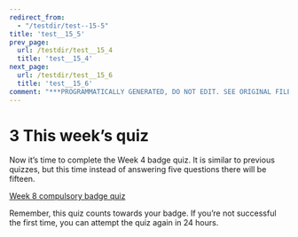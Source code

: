 ```yaml
---
redirect_from:
  - "/testdir/test--15-5"
title: 'test__15_5'
prev_page:
  url: /testdir/test__15_4
  title: 'test__15_4'
next_page:
  url: /testdir/test__15_6
  title: 'test__15_6'
comment: "***PROGRAMMATICALLY GENERATED, DO NOT EDIT. SEE ORIGINAL FILES IN /content***"
---
```

# 3 This week’s quiz


Now it’s time to complete the Week 4 badge quiz. It is similar to previous quizzes, but this time instead of answering five questions there will be fifteen.

[Week 8 compulsory badge quiz](https://www.open.edu/openlearn/ocw/mod/quiz/view.php?id=78784)

Remember, this quiz counts towards your badge. If you’re not successful the first time, you can attempt the quiz again in 24 hours.

